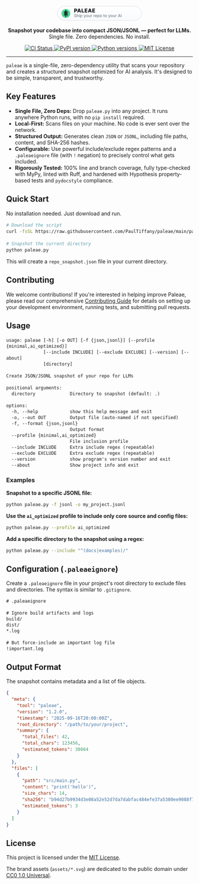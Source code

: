 <p align="center">
  <picture>
    <source media="(prefers-color-scheme: dark)" srcset="./assets/paleae-badge-dark.svg">
    <img alt="Paleae — Ship your repo to your AI" src="./assets/paleae-badge-light.svg" width="230">
  </picture>
</p>

<p align="center">
  <strong>Snapshot your codebase into compact JSON/JSONL — perfect for LLMs.</strong>
  <br>
  Single file. Zero dependencies. No install.
</p>

<p align="center">
  <a href="https://github.com/PaulTiffany/paleae/actions/workflows/ci.yml">
    <img src="https://github.com/PaulTiffany/paleae/actions/workflows/ci.yml/badge.svg" alt="CI Status">
  </a>
  <a href="https://pypi.org/project/paleae/">
    <img src="https://img.shields.io/pypi/v/paleae.svg?color=5EE1A0&label=pypi%20package" alt="PyPI version">
  </a>
  <a href="https://pypi.org/project/paleae/">
    <img src="https://img.shields.io/pypi/pyversions/paleae.svg" alt="Python versions">
  </a>
  <a href="./LICENSE">
    <img src="https://img.shields.io/badge/license-MIT-informational.svg" alt="MIT License">
  </a>
</p>

---

`paleae` is a single-file, zero-dependency utility that scans your repository and creates a structured snapshot optimized for AI analysis. It's designed to be simple, transparent, and trustworthy.

## Key Features

*   **Single File, Zero Deps:** Drop `paleae.py` into any project. It runs anywhere Python runs, with no `pip install` required.
*   **Local-First:** Scans files on your machine. No code is ever sent over the network.
*   **Structured Output:** Generates clean `JSON` or `JSONL`, including file paths, content, and SHA-256 hashes.
*   **Configurable:** Use powerful include/exclude regex patterns and a `.paleaeignore` file (with `!` negation) to precisely control what gets included.
*   **Rigorously Tested:** 100% line and branch coverage, fully type-checked with MyPy, linted with Ruff, and hardened with Hypothesis property-based tests and `pydocstyle` compliance.

## Quick Start

No installation needed. Just download and run.

```bash
# Download the script
curl -fsSL https://raw.githubusercontent.com/PaulTiffany/paleae/main/paleae.py -o paleae.py

# Snapshot the current directory
python paleae.py
```

This will create a `repo_snapshot.json` file in your current directory.

## Contributing

We welcome contributions! If you're interested in helping improve Paleae, please read our comprehensive [Contributing Guide](./CONTRIBUTING.md) for details on setting up your development environment, running tests, and submitting pull requests.

## Usage

```
usage: paleae [-h] [-o OUT] [-f {json,jsonl}] [--profile {minimal,ai_optimized}]
              [--include INCLUDE] [--exclude EXCLUDE] [--version] [--about]
              [directory]

Create JSON/JSONL snapshot of your repo for LLMs

positional arguments:
  directory             Directory to snapshot (default: .)

options:
  -h, --help            show this help message and exit
  -o, --out OUT         Output file (auto-named if not specified)
  -f, --format {json,jsonl}
                        Output format
  --profile {minimal,ai_optimized}
                        File inclusion profile
  --include INCLUDE     Extra include regex (repeatable)
  --exclude EXCLUDE     Extra exclude regex (repeatable)
  --version             show program's version number and exit
  --about               Show project info and exit
```

### Examples

**Snapshot to a specific JSONL file:**
```bash
python paleae.py -f jsonl -o my_project.jsonl
```

**Use the `ai_optimized` profile to include only core source and config files:**
```bash
python paleae.py --profile ai_optimized
```

**Add a specific directory to the snapshot using a regex:**
```bash
python paleae.py --include "^(docs|examples)/"
```

## Configuration (`.paleaeignore`)

Create a `.paleaeignore` file in your project's root directory to exclude files and directories. The syntax is similar to `.gitignore`.

```
# .paleaeignore

# Ignore build artifacts and logs
build/
dist/
*.log

# But force-include an important log file
!important.log
```

## Output Format

The snapshot contains metadata and a list of file objects.

```json
{
  "meta": {
    "tool": "paleae",
    "version": "1.2.0",
    "timestamp": "2025-09-16T20:00:00Z",
    "root_directory": "/path/to/your/project",
    "summary": {
      "total_files": 42,
      "total_chars": 123456,
      "estimated_tokens": 30864
    }
  },
  "files": [
    {
      "path": "src/main.py",
      "content": "print('hello')",
      "size_chars": 14,
      "sha256": "b94d27b9934d3e08a52e52d7da7dabfac484efe37a5380ee9088f7ace2efcde9",
      "estimated_tokens": 3
    }
  ]
}
```

## License

This project is licensed under the [MIT License](./LICENSE).

The brand assets (`assets/*.svg`) are dedicated to the public domain under [CC0 1.0 Universal](./assets/LICENSE.txt).
